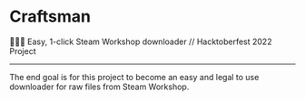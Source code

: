 # Craftsman
👨🏼‍🔧 Easy, 1-click Steam Workshop downloader // Hacktoberfest 2022 Project

---

The end goal is for this project to become an easy and legal to use downloader for raw files from Steam Workshop.
